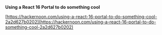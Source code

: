 **Using a React 16 Portal to do something cool**

[https://hackernoon.com/using-a-react-16-portal-to-do-something-cool-2a2d627b0202](https://hackernoon.com/using-a-react-16-portal-to-do-something-cool-2a2d627b0202)
